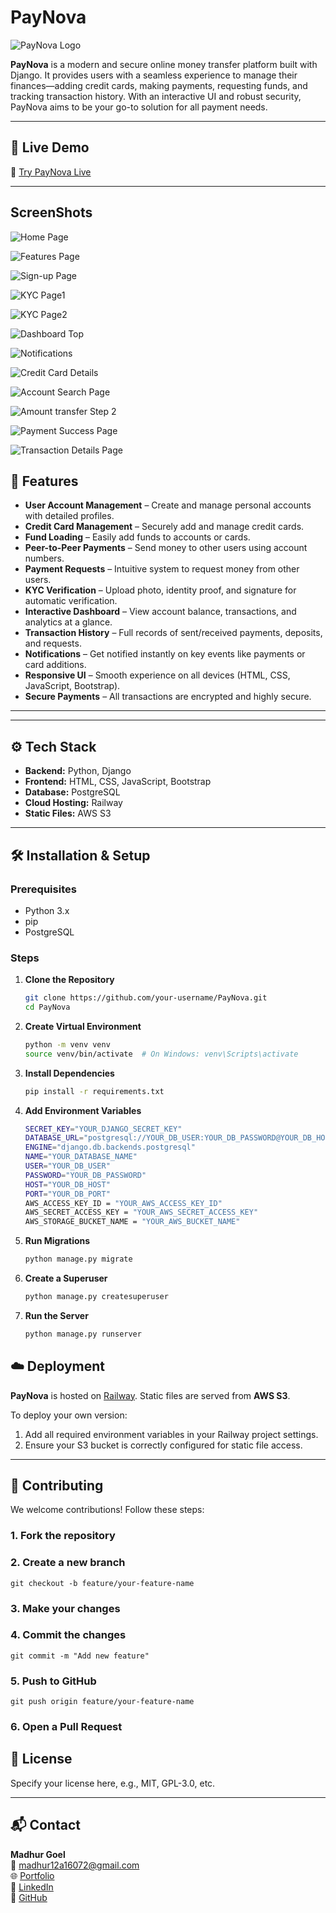# PayNova

![PayNova Logo](https://github.com/MadhurGoel8864/PayNova-Django-Backend-Payment-System/blob/f81a85ef26a2e4ec3419e4ed3ae548cbaaf0f3e1/paynova_screenshots/logo.png)

**PayNova** is a modern and secure online money transfer platform built with Django. It provides users with a seamless experience to manage their finances—adding credit cards, making payments, requesting funds, and tracking transaction history. With an interactive UI and robust security, PayNova aims to be your go-to solution for all payment needs.

---

## 🚀 Live Demo

🔗 [Try PayNova Live](https://web-production-b4eb5.up.railway.app/)

---

## ScreenShots
![Home Page](https://github.com/MadhurGoel8864/PayNova-Django-Backend-Payment-System/blob/f81a85ef26a2e4ec3419e4ed3ae548cbaaf0f3e1/paynova_screenshots/main_home_page.png
)

![Features Page](https://github.com/MadhurGoel8864/PayNova-Django-Backend-Payment-System/blob/2bb5c4150a22e6ec5e742901b0a8909b86cb7f12/paynova_screenshots/features.png)

![Sign-up Page](https://github.com/MadhurGoel8864/PayNova-Django-Backend-Payment-System/blob/2bb5c4150a22e6ec5e742901b0a8909b86cb7f12/paynova_screenshots/sign_up.png)

![KYC Page1](https://github.com/MadhurGoel8864/PayNova-Django-Backend-Payment-System/blob/2bb5c4150a22e6ec5e742901b0a8909b86cb7f12/paynova_screenshots/accounts_page.png)

![KYC Page2](https://github.com/MadhurGoel8864/PayNova-Django-Backend-Payment-System/blob/2bb5c4150a22e6ec5e742901b0a8909b86cb7f12/paynova_screenshots/kyc_2.png)

![Dashboard Top](https://github.com/MadhurGoel8864/PayNova-Django-Backend-Payment-System/blob/2bb5c4150a22e6ec5e742901b0a8909b86cb7f12/paynova_screenshots/dahboard_top.png)

![Notifications](https://github.com/MadhurGoel8864/PayNova-Django-Backend-Payment-System/blob/2bb5c4150a22e6ec5e742901b0a8909b86cb7f12/paynova_screenshots/notifications.png)

![Credit Card Details](https://github.com/MadhurGoel8864/PayNova-Django-Backend-Payment-System/blob/2bb5c4150a22e6ec5e742901b0a8909b86cb7f12/paynova_screenshots/credit_card_details.png)

![Account Search Page](https://github.com/MadhurGoel8864/PayNova-Django-Backend-Payment-System/blob/2bb5c4150a22e6ec5e742901b0a8909b86cb7f12/paynova_screenshots/account_search.png)

![Amount transfer Step 2](https://github.com/MadhurGoel8864/PayNova-Django-Backend-Payment-System/blob/2bb5c4150a22e6ec5e742901b0a8909b86cb7f12/paynova_screenshots/amount_transfer_setp_2.png)

![Payment Success Page](https://github.com/MadhurGoel8864/PayNova-Django-Backend-Payment-System/blob/2bb5c4150a22e6ec5e742901b0a8909b86cb7f12/paynova_screenshots/payment_success.png)

![Transaction Details Page](https://github.com/MadhurGoel8864/PayNova-Django-Backend-Payment-System/blob/2bb5c4150a22e6ec5e742901b0a8909b86cb7f12/paynova_screenshots/transaction_details.png)



## 🌟 Features

- **User Account Management** – Create and manage personal accounts with detailed profiles.
- **Credit Card Management** – Securely add and manage credit cards.
- **Fund Loading** – Easily add funds to accounts or cards.
- **Peer-to-Peer Payments** – Send money to other users using account numbers.
- **Payment Requests** – Intuitive system to request money from other users.
- **KYC Verification** – Upload photo, identity proof, and signature for automatic verification.
- **Interactive Dashboard** – View account balance, transactions, and analytics at a glance.
- **Transaction History** – Full records of sent/received payments, deposits, and requests.
- **Notifications** – Get notified instantly on key events like payments or card additions.
- **Responsive UI** – Smooth experience on all devices (HTML, CSS, JavaScript, Bootstrap).
- **Secure Payments** – All transactions are encrypted and highly secure.

---

---

## ⚙️ Tech Stack

- **Backend:** Python, Django  
- **Frontend:** HTML, CSS, JavaScript, Bootstrap  
- **Database:** PostgreSQL  
- **Cloud Hosting:** Railway  
- **Static Files:** AWS S3  

---
## 🛠️ Installation & Setup

### Prerequisites

- Python 3.x
- pip
- PostgreSQL

### Steps

1. **Clone the Repository**
   ```bash
   git clone https://github.com/your-username/PayNova.git
   cd PayNova

2. **Create Virtual Environment**
    ```bash 
    python -m venv venv
    source venv/bin/activate  # On Windows: venv\Scripts\activate


3. **Install Dependencies**
    ```bash 
    pip install -r requirements.txt

4. **Add Environment Variables**
    ```bash 
    SECRET_KEY="YOUR_DJANGO_SECRET_KEY"
    DATABASE_URL="postgresql://YOUR_DB_USER:YOUR_DB_PASSWORD@YOUR_DB_HOST:YOUR_DB_PORT/YOUR_DB_NAME"
    ENGINE="django.db.backends.postgresql"
    NAME="YOUR_DATABASE_NAME"
    USER="YOUR_DB_USER"
    PASSWORD="YOUR_DB_PASSWORD"
    HOST="YOUR_DB_HOST"
    PORT="YOUR_DB_PORT"
    AWS_ACCESS_KEY_ID = "YOUR_AWS_ACCESS_KEY_ID"
    AWS_SECRET_ACCESS_KEY = "YOUR_AWS_SECRET_ACCESS_KEY"
    AWS_STORAGE_BUCKET_NAME = "YOUR_AWS_BUCKET_NAME"

5. **Run Migrations**
    ```bash 
    python manage.py migrate

6. **Create a Superuser**
    ```bash
    python manage.py createsuperuser

7. **Run the Server**
    ```bash
    python manage.py runserver

## ☁️ Deployment

**PayNova** is hosted on [Railway](https://railway.app/). Static files are served from **AWS S3**.

To deploy your own version:

1. Add all required environment variables in your Railway project settings.
2. Ensure your S3 bucket is correctly configured for static file access.

---

## 🤝 Contributing

We welcome contributions! Follow these steps:

### 1. Fork the repository
### 2. Create a new branch
    git checkout -b feature/your-feature-name

### 3. Make your changes

### 4. Commit the changes
    git commit -m "Add new feature"

### 5. Push to GitHub
    git push origin feature/your-feature-name

### 6. Open a Pull Request

## 📄 License
Specify your license here, e.g., MIT, GPL-3.0, etc.

---

## 📬 Contact

**Madhur Goel**  
📧 [madhur12a16072@gmail.com](mailto:madhur12a16072@gmail.com)  
🌐 [Portfolio](https://portfolio-madhur-bay.vercel.app)  
🔗 [LinkedIn](https://www.linkedin.com/in/madhur-goel-mg)  
🐙 [GitHub](https://github.com/MadhurGoel8864)
